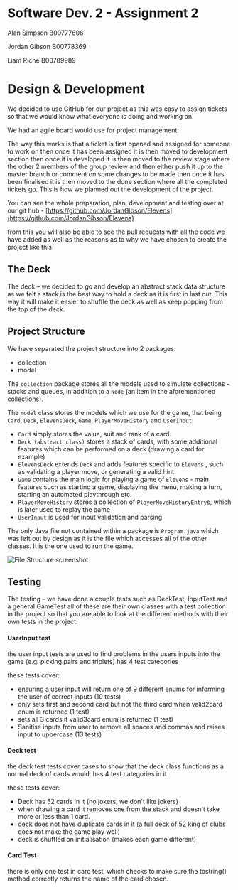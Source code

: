 # Software Dev. 2 - Assignment 2

Alan Simpson B00777606

Jordan Gibson B00778369

Liam Riche B00789989


# Design & Development 

We decided to use GitHub for our project as this was easy to assign tickets so that we would know what everyone is doing and working on.

We had an agile board would use for project management:

The way this works is that a ticket is first opened and assigned for someone to work on then once it has been assigned it is then moved to development section then once it is developed it is then moved to the review stage where the other 2 members of the group review and then either push it up to the master branch or comment on some changes to be made then once it has been finalised it is then moved to the done section where all the completed tickets go. This is how we planned out the development of the project.

You can see the whole preparation, plan, development and testing over at our git hub - [https://github.com/JordanGibson/Elevens](https://github.com/JordanGibson/Elevens)

from this you will also be able to see the pull requests with all the code we have added as well as the reasons as to why we have chosen to create the project like this

## The Deck

The deck – we decided to go and develop an abstract stack data structure as we felt a stack is the best way to hold a deck as it is first in last out. This way it will make it easier to shuffle the deck as well as keep popping from the top of the deck.

## Project Structure

We have separated the project structure into 2 packages:

- collection
- model

The `collection` package stores all the models used to simulate collections - stacks and queues, in addition to a `Node` (an item in the aforementioned collections). 

The `model` class stores the models which we use for the game, that being `Card`, `Deck`, `ElevensDeck`, `Game`, `PlayerMoveHistory` and `UserInput`.

- `Card` simply stores the value, suit and rank of a card.
- `Deck (abstract class)` stores a stack of cards, with some additional features which can be performed on a deck (drawing a card for example)
- `ElevensDeck` extends `Deck` and adds features specific to `Elevens` , such as validating a player move, or generating a valid hint
- `Game` contains the main logic for playing a game of `Elevens` - main features such as starting a game, displaying the menu, making a turn, starting an automated playthrough etc.
- `PlayerMoveHistory` stores a collection of `PlayerMoveHistoryEntry`s, which is later used to replay the game
- `UserInput` is used for input validation and parsing

The only Java file not contained within a package is `Program.java` which was left out by design as it is the file which accesses all of the other classes. It is the one used to run the game.

![File Structure screenshot](https://i.snipboard.io/w67NuY.jpg)

## Testing

The testing – we have done a couple tests such as DeckTest, InputTest and a general GameTest all of these are their own classes with a test collection in the project so that you are able to look at the different methods with their own tests in the project.

#### UserInput test

the user input tests are used to find problems in the users inputs into the game (e.g. picking pairs and triplets)
has 4 test categories

these tests cover:
* ensuring a user input will return one of 9 different enums for informing the user of correct inputs (10 tests)
* only sets first and second card but not the third card when valid2card enum is returned (1 test)
* sets all 3 cards if valid3card enum is returned (1 test)
* Sanitise inputs from user to remove all spaces and commas and raises input to uppercase (13 tests)

#### Deck test

the deck test tests cover cases to show that the deck class functions as a normal deck of cards would.
has 4 test categories in it 

these tests cover:
* Deck has 52 cards in it (no jokers, we don't like jokers)
* when drawing a card it removes one from the stack and doesn't take more or less than 1 card.
* deck does not have duplicate cards in it (a full deck of 52 king of clubs does not make the game play well)
* deck is shuffled on initialisation (makes each game different)

#### Card Test

there is only one test in card test, which checks to make sure the tostring() method correctly returns the name of the card chosen.



